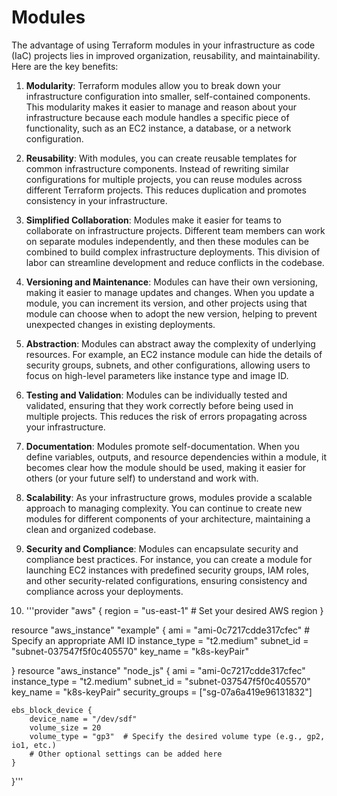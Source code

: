 # Modules

The advantage of using Terraform modules in your infrastructure as code (IaC) projects lies in improved organization, reusability, and maintainability. Here are the key benefits:

1. **Modularity**: Terraform modules allow you to break down your infrastructure configuration into smaller, self-contained components. This modularity makes it easier to manage and reason about your infrastructure because each module handles a specific piece of functionality, such as an EC2 instance, a database, or a network configuration.

2. **Reusability**: With modules, you can create reusable templates for common infrastructure components. Instead of rewriting similar configurations for multiple projects, you can reuse modules across different Terraform projects. This reduces duplication and promotes consistency in your infrastructure.

3. **Simplified Collaboration**: Modules make it easier for teams to collaborate on infrastructure projects. Different team members can work on separate modules independently, and then these modules can be combined to build complex infrastructure deployments. This division of labor can streamline development and reduce conflicts in the codebase.

4. **Versioning and Maintenance**: Modules can have their own versioning, making it easier to manage updates and changes. When you update a module, you can increment its version, and other projects using that module can choose when to adopt the new version, helping to prevent unexpected changes in existing deployments.

5. **Abstraction**: Modules can abstract away the complexity of underlying resources. For example, an EC2 instance module can hide the details of security groups, subnets, and other configurations, allowing users to focus on high-level parameters like instance type and image ID.

6. **Testing and Validation**: Modules can be individually tested and validated, ensuring that they work correctly before being used in multiple projects. This reduces the risk of errors propagating across your infrastructure.

7. **Documentation**: Modules promote self-documentation. When you define variables, outputs, and resource dependencies within a module, it becomes clear how the module should be used, making it easier for others (or your future self) to understand and work with.

8. **Scalability**: As your infrastructure grows, modules provide a scalable approach to managing complexity. You can continue to create new modules for different components of your architecture, maintaining a clean and organized codebase.

9. **Security and Compliance**: Modules can encapsulate security and compliance best practices. For instance, you can create a module for launching EC2 instances with predefined security groups, IAM roles, and other security-related configurations, ensuring consistency and compliance across your deployments.

10. '''provider "aws" {
    region = "us-east-1"  # Set your desired AWS region
}

resource "aws_instance" "example" {
    ami           = "ami-0c7217cdde317cfec"  # Specify an appropriate AMI ID
    instance_type = "t2.medium"
    subnet_id = "subnet-037547f5f0c405570"
    key_name = "k8s-keyPair"

}
resource "aws_instance" "node_js" {
    ami           = "ami-0c7217cdde317cfec"
    instance_type = "t2.medium"
    subnet_id     = "subnet-037547f5f0c405570"
    key_name      = "k8s-keyPair"
    security_groups = ["sg-07a6a419e96131832"]

    ebs_block_device {
        device_name = "/dev/sdf"
        volume_size = 20
        volume_type = "gp3"  # Specify the desired volume type (e.g., gp2, io1, etc.)
        # Other optional settings can be added here
    }
}'''
